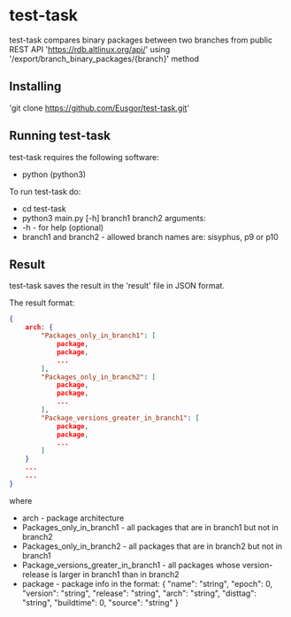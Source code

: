 # test-task

test-task compares binary packages between two branches from public REST API 'https://rdb.altlinux.org/api/' using '/export/branch_binary_packages/{branch}' method

## Installing

'git clone https://github.com/Eusgor/test-task.git'

## Running test-task

test-task requires the following software:
- python (python3)

To run test-task do:

- cd test-task
- python3 main.py [-h] branch1 branch2
arguments: 
- -h - for help (optional) 
- branch1 and branch2 - allowed branch names are: sisyphus, p9 or p10

## Result

test-task saves the result in the 'result' file in JSON format.

The result format:
```json
{
    arch: {
        "Packages_only_in_branch1": [
            package,
            package,
            ...
        ],
        "Packages_only_in_branch2": [
            package,
            package,
            ...
        ],
        "Package_versions_greater_in_branch1": [
            package,
            package,
            ...
        ]
    }
    ...
    ...
}
```

where
- arch - package architecture
- Packages_only_in_branch1 - all packages that are in branch1 but not in branch2
- Packages_only_in_branch2 - all packages that are in branch2 but not in branch1
- Package_versions_greater_in_branch1 - all packages whose version-release is larger in branch1 than in branch2
- package - package info in the format:
    {
      "name": "string",
      "epoch": 0,
      "version": "string",
      "release": "string",
      "arch": "string",
      "disttag": "string",
      "buildtime": 0,
      "source": "string"
    }
